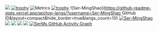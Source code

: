 ![](https://github.com/abhisheknaiidu/abhisheknaiidu/raw/master/code.gif?raw=true)
[![trophy](https://github-profile-trophy.vercel.app/?username=sun0225SUN)](https://github.com/ryo-ma/github-profile-trophy)
![Metrics](https://metrics.lecoq.io/Ser-MingShao?template=classic&isocalendar=1&languages=1&topics=1&habits=1&reactions=1&stargazers=1&projects=1&activity=1&achievements=1&calendar=1&starlists=1&repositories=1&traffic=1&base.indepth=false&repositories=100&repositories.batch=100&repositories.forks=false&repositories.affiliations=owner&isocalendar.duration=half-year&languages.limit=8&languages.threshold=0%25&languages.other=false&languages.colors=github&languages.sections=most-used&languages.indepth=false&languages.analysis.timeout=15&languages.categories=markup%2C%20programming&languages.recent.categories=markup%2C%20programming&languages.recent.load=300&languages.recent.days=14&topics.mode=starred&topics.sort=stars&topics.limit=15&habits.from=200&habits.days=14&habits.facts=true&habits.charts=false&habits.charts.type=classic&habits.trim=false&reactions.limit=200&reactions.limit.issues=100&reactions.limit.discussions=100&reactions.limit.discussions.comments=100&reactions.days=0&reactions.display=absolute&stargazers.charts.type=classic&projects.limit=4&projects.descriptions=false&activity.limit=5&activity.load=300&activity.days=14&activity.visibility=all&activity.timestamps=false&activity.filter=all&achievements.threshold=C&achievements.secrets=true&achievements.display=detailed&achievements.limit=0&starlists.limit=2&starlists.limit.repositories=2&starlists.languages=false&starlists.limit.languages=8&starlists.shuffle.repositories=true&calendar.limit=1&config.timezone=Etc%2FGMT-8)
[![trophy](https://github-profile-trophy.vercel.app/?username=sun0225SUN)](https://github.com/ryo-ma/github-profile-trophy)
![Ser-MingShao](https://github-readme-stats.vercel.app/api/top-langs/?username=Ser-MingShao GitHub ID&layout=compact&hide_border=true&langs_count=10)
[![Ser-MingShao](https://github-readme-stats.vercel.app/api?username=Ser-MingShao)](https://github.com/anuraghazra/github-readme-stats)
![](https://img.shields.io/badge/-HTML5-E34F26?style=flat-square&logo=html5&logoColor=white)
![](https://img.shields.io/badge/-CSS3-1572B6?style=flat-square&logo=css3)
![](https://img.shields.io/badge/-JavaScript-oringe?style=flat-square&logo=javascript)
![](https://visitor-badge.glitch.me/badge?page_id=sun0225SUN)
[![SerMs GitHub Activity Graph](https://activity-graph.herokuapp.com/graph?username=Ser-MingShao&theme=xcode)](https://github.com/Ser-MingShao)
